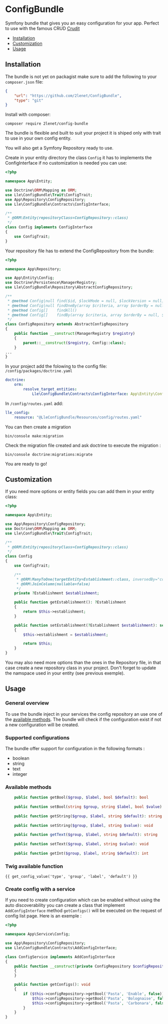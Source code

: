 # ConfigBundle

Symfony bundle that gives you an easy configuration for your app. Perfect to use with the famous CRUD [Crudit](https://github.com/2lenet/CruditBundle)

- [Installation](#Installation)
- [Customization](#Customization)
- [Usage](#Usage)

## Installation
The bundle is not yet on packagist make sure to add the following to your `composer.json` file:

```json
{
    "url": "https://github.com/2lenet/ConfigBundle",
    "type": "git"
}
```

Install with composer:
```shell
composer require 2lenet/config-bundle
```

The bundle is flexible and built to suit your project it is shiped only with trait to use in your own config entity.

You will also get a Symfony Repository ready to use.

Create in your entity directory the class `Config` it has to implements the ConfigInterface if no customization is needed you can use:
```php
<?php

namespace App\Entity;

use Doctrine\ORM\Mapping as ORM;
use Lle\ConfigBundle\Trait\ConfigTrait;
use App\Repository\ConfigRepository;
use Lle\ConfigBundle\Contracts\ConfigInterface;

/**
 * @ORM\Entity(repositoryClass=ConfigRepository::class)
 */
class Config implements ConfigInterface
{
    use ConfigTrait;
}

```

Your repository file has to extend the ConfigRepository from the bundle:

```php
<?php

namespace App\Repository;

use App\Entity\Config;
use Doctrine\Persistence\ManagerRegistry;
use Lle\ConfigBundle\Repository\AbstractConfigRepository;

/**
 * @method Config|null find($id, $lockMode = null, $lockVersion = null)
 * @method Config|null findOneBy(array $criteria, array $orderBy = null)
 * @method Config[]    findAll()
 * @method Config[]    findBy(array $criteria, array $orderBy = null, $limit = null, $offset = null)
 */
class ConfigRepository extends AbstractConfigRepository
{
    public function __construct(ManagerRegistry $registry)
    {
        parent::__construct($registry, Config::class);
    }
...
}

```

In your project add the folowing to the config file: `/config/packages/doctrine.yaml`

```yaml
doctrine:
    orm:
        resolve_target_entities:
            Lle\ConfigBundle\Contracts\ConfigInterface: App\Entity\Config
```

In `/config/routes.yaml` add:

```yaml
lle_config:
    resource: "@LleConfigBundle/Resources/config/routes.yaml"
```
You can then create a migration
```shell
bin/console make:migration
```
Check the migration file created and ask doctrine to execute the migration :

```shell
bin/console doctrine:migrations:migrate
```

You are ready to go!

## Customization 

If you need more options or entity fields you can add them in your entity class:

```php
<?php

namespace App\Entity;

use App\Repository\ConfigRepository;
use Doctrine\ORM\Mapping as ORM;
use Lle\ConfigBundle\Trait\ConfigTrait;

/**
 * @ORM\Entity(repositoryClass=ConfigRepository::class)
 */
class Config
{
    use ConfigTrait;

    /**
     * @ORM\ManyToOne(targetEntity=Establishment::class, inversedBy="configs")
     * @ORM\JoinColumn(nullable=false)
     */
    private ?Establishment $establishment;

    public function getEstablishment(): ?Establishment
    {
        return $this->establishment;
    }

    public function setEstablishment(?Establishment $establishment): self
    {
        $this->establishment = $establishment;

        return $this;
    }
}

```

You may also need more options than the ones in the Repository file, in that case create a new repository class in your 
project. Don't forget to update the namspace used in your entity (see previous exemple).

## Usage

### General overview

To use the bundle inject in your services the config repository an use one of the [available methods](#Available-methods). 
The bundle will check if the configuration exist if not a new configuration will be created.

### Supported configurations

The bundle offer support for configuration in the following formats :
- boolean
- string
- text
- integer

### Available methods

```php
    public function getBool($group, $label, bool $default): bool
   
    public function setBool(string $group, string $label, bool $value): void
    
    public function getString($group, $label, string $default): string
    
    public function setString($group, $label, string $value): void
   
    public function getText($group, $label, string $default): string
    
    public function setText($group, $label, string $value): void
   
    public function getInt($group, $label, string $default): int
```

### Twig available function

```twig
{{ get_config_value('type', 'group', 'label', 'default') }}
```

### Create config with a service
If you need to create configuration which can be enabled without using the auto discoverability you can create a class
that implement `AddConfigInterface` method `getConfigs()` will be executed on the request of config list page. Here is 
an exemple :
```php
<?php

namespace App\Service\Config;

use App\Repository\ConfigRepository;
use Lle\ConfigBundle\Contracts\AddConfigInterface;

class ConfigService implements AddConfigInterface
{
    public function __construct(private ConfigRepository $configRepository)
    {
    }

    public function getConfigs(): void
    {
        if ($this->configRepository->getBool('Pasta', 'Enable', false)) {
            $this->configRepository->getBool('Pasta', 'Bolognaise', false);
            $this->configRepository->getBool('Pasta', 'Carbonara', false);
        }
    }
}
```
